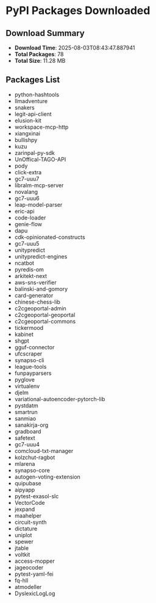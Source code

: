 # PyPI Packages Downloaded

## Download Summary
- **Download Time**: 2025-08-03T08:43:47.887941
- **Total Packages**: 78
- **Total Size**: 11.28 MB

## Packages List
- python-hashtools
- llmadventure
- snakers
- legit-api-client
- elusion-kit
- workspace-mcp-http
- xiangxinai
- bullishpy
- kuzu
- zarinpal-py-sdk
- UnOffical-TAGO-API
- pody
- click-extra
- gc7-uuu7
- libralm-mcp-server
- novalang
- gc7-uuu6
- leap-model-parser
- eric-api
- code-loader
- genie-flow
- dapu
- cdk-opinionated-constructs
- gc7-uuu5
- unitypredict
- unitypredict-engines
- ncatbot
- pyredis-om
- arkitekt-next
- aws-sns-verifier
- balinski-and-gomory
- card-generator
- chinese-chess-lib
- c2cgeoportal-admin
- c2cgeoportal-geoportal
- c2cgeoportal-commons
- tickermood
- kabinet
- shgpt
- gguf-connector
- ufcscraper
- synapso-cli
- league-tools
- funpayparsers
- pyglove
- virtualenv
- djelm
- variational-autoencoder-pytorch-lib
- pystdatm
- smartrun
- sanmiao
- sanakirja-org
- gradboard
- safetext
- gc7-uuu4
- comcloud-txt-manager
- kolzchut-ragbot
- mlarena
- synapso-core
- autogen-voting-extension
- quipubase
- aipyapp
- pytest-exasol-slc
- VectorCode
- jexpand
- maahelper
- circuit-synth
- dictature
- uniplot
- spewer
- jtable
- voltkit
- access-mopper
- jageocoder
- pytest-yaml-fei
- fq-hll
- atmodeller
- DyslexicLogLog
